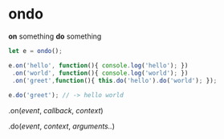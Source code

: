 # ondo
**on** something **do** something

```js
let e = ondo();

e.on('hello', function(){ console.log('hello'); })
 .on('world', function(){ console.log('world'); })
 .on('greet',function(){ this.do('hello').do('world'); });
 
e.do('greet'); // -> hello world
```
.on(*event*, *callback*, *context*)

.do(*event*, *context*, *arguments..*)